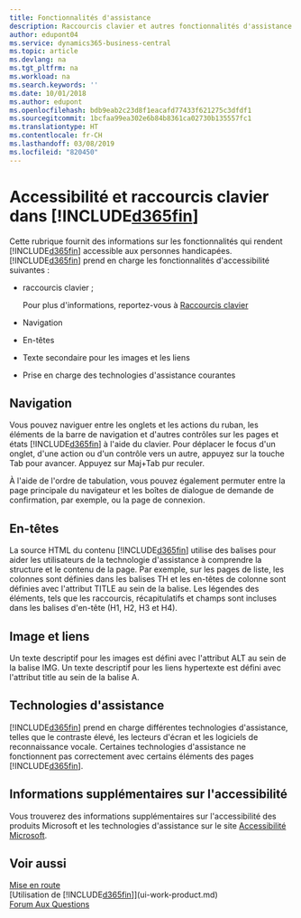 ```yaml
---
title: Fonctionnalités d'assistance
description: Raccourcis clavier et autres fonctionnalités d'assistance.
author: edupont04
ms.service: dynamics365-business-central
ms.topic: article
ms.devlang: na
ms.tgt_pltfrm: na
ms.workload: na
ms.search.keywords: ''
ms.date: 10/01/2018
ms.author: edupont
ms.openlocfilehash: bdb9eab2c23d8f1eacafd77433f621275c3dfdf1
ms.sourcegitcommit: 1bcfaa99ea302e6b84b8361ca02730b135557fc1
ms.translationtype: HT
ms.contentlocale: fr-CH
ms.lasthandoff: 03/08/2019
ms.locfileid: "820450"
---
```

# <a name="accessibility-and-keyboard-shortcuts-in-included365finincludesd365finmdmd"></a>Accessibilité et raccourcis clavier dans [!INCLUDE[d365fin](includes/d365fin_md.md)]
Cette rubrique fournit des informations sur les fonctionnalités qui rendent [!INCLUDE[d365fin](includes/d365fin_md.md)] accessible aux personnes handicapées. [!INCLUDE[d365fin](includes/d365fin_md.md)] prend en charge les fonctionnalités d'accessibilité suivantes :  

-   raccourcis clavier ;

    Pour plus d'informations, reportez-vous à [Raccourcis clavier](keyboard-shortcuts.md)

-   Navigation  

-   En-têtes  

-   Texte secondaire pour les images et les liens  

-   Prise en charge des technologies d'assistance courantes  

<!-- moved to separate article
##  <a name="Keyboard"></a> Keyboard Shortcuts in the browser
 [!INCLUDE[d365fin](includes/d365fin_md.md)] supports the keyboard shortcuts that are supported by most web browsers. The keyboard shortcuts described here refer to the U.S. keyboard layout. The layout of the keys on other keyboards may not correspond exactly to the keys on a U.S. keyboard.  

|To do this|Press|  
|----------------|-----------|  
|To move focus to the next or previous control or element on a page, such as buttons, fields, or items in a list.|Tab, Shift+Tab|  
|To enable or access the element or control that is in focus.|Enter|  
|To scroll items up and down in a list.|Up Arrow, Down Arrow|  
|To scroll columns of an item left and right in a list.|Left Arrow, Right Arrow|  
|To open a drop-down list or look up a value for a field.|Alt+Down Arrow|  
|To move focus to the next element outside the list.|Ctrl + Enter|  
|To see the transactions that resulted in a calculated value in a field.|Alt+Right Arrow|  

-->

##  <a name="Navigation"></a> Navigation  
 Vous pouvez naviguer entre les onglets et les actions du ruban, les éléments de la barre de navigation et d'autres contrôles sur les pages et états [!INCLUDE[d365fin](includes/d365fin_md.md)] à l'aide du clavier. Pour déplacer le focus d'un onglet, d'une action ou d'un contrôle vers un autre, appuyez sur la touche Tab pour avancer. Appuyez sur Maj+Tab pur reculer.  

 À l'aide de l'ordre de tabulation, vous pouvez également permuter entre la page principale du navigateur et les boîtes de dialogue de demande de confirmation, par exemple, ou la page de connexion.  

##  <a name="Headings"></a> En-têtes  
 La source HTML du contenu [!INCLUDE[d365fin](includes/d365fin_md.md)] utilise des balises pour aider les utilisateurs de la technologie d'assistance à comprendre la structure et le contenu de la page. Par exemple, sur les pages de liste, les colonnes sont définies dans les balises TH et les en-têtes de colonne sont définies avec l'attribut TITLE au sein de la balise. Les légendes des éléments, tels que les raccourcis, récapitulatifs et champs sont incluses dans les balises d'en-tête (H1, H2, H3 et H4).  

##  <a name="Images"></a> Image et liens  
 Un texte descriptif pour les images est défini avec l'attribut ALT au sein de la balise IMG. Un texte descriptif pour les liens hypertexte est défini avec l'attribut title au sein de la balise A.  

##  <a name="AssistiveTech"></a> Technologies d'assistance  
[!INCLUDE[d365fin](includes/d365fin_md.md)] prend en charge différentes technologies d'assistance, telles que le contraste élevé, les lecteurs d'écran et les logiciels de reconnaissance vocale. Certaines technologies d'assistance ne fonctionnent pas correctement avec certains éléments des pages [!INCLUDE[d365fin](includes/d365fin_md.md)].  

## <a name="for-more-accessibility-information"></a>Informations supplémentaires sur l'accessibilité  
Vous trouverez des informations supplémentaires sur l'accessibilité des produits Microsoft et les technologies d'assistance sur le site [Accessibilité Microsoft](https://go.microsoft.com/fwlink/?LinkId=262160).

## <a name="see-also"></a>Voir aussi
[Mise en route](product-get-started.md)  
[Utilisation de [!INCLUDE[d365fin](includes/d365fin_md.md)]](ui-work-product.md)  
[Forum Aux Questions](across-faq.md)  
